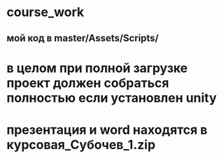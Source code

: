 # course_work

## мой код в master/Assets/Scripts/

# в целом при полной загрузке проект должен собраться полностью если установлен unity

# презентация и word находятся в курсовая_Субочев_1.zip
